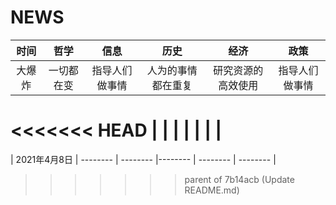 # NEWS

| 时间 | 哲学 | 信息 | 历史 | 经济 | 政策 |
| :------: | :------: | :------: |:------: | :------: | :------: |
| 大爆炸     | 一切都在变     | 指导人们做事情     | 人为的事情都在重复     | 研究资源的高效使用     | 指导人们做事情     |
<<<<<<< HEAD
|  |  |  |  |  |  |
=======
| 2021年4月8日 | -------- | -------- |-------- | -------- | -------- |
>>>>>>> parent of 7b14acb (Update README.md)
